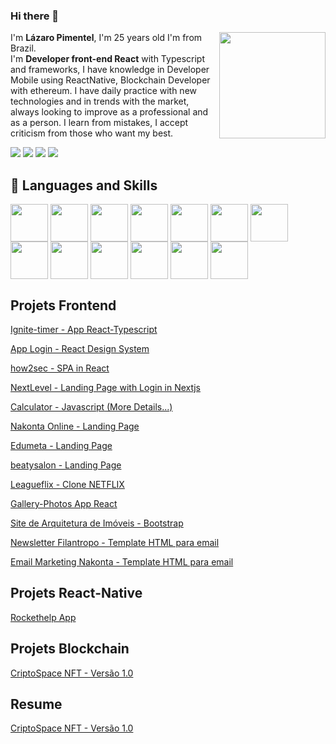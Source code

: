 
### Hi there 👋

<div>
 <p align = "left">
  <img height="170em" src= "https://github-readme-stats.vercel.app/api?username=Drlazinho&show_icons=true&theme=tokyonight" align = "right">
    I'm <strong>Lázaro Pimentel</strong>, I'm 25 years old I'm from Brazil. <br>
    I'm <strong>Developer front-end React</strong> with Typescript and frameworks, I have knowledge in Developer Mobile using ReactNative, Blockchain Developer with ethereum. I have daily practice with new technologies and in trends with the market, always looking to improve as a professional and as a person. I learn from mistakes, I accept criticism from those who want my best. 
    <br>
</p> 
 
</div>


<p align="left">
        
  <a href="mailto: lazbonfim@hotmail.com" target="_blank" alt="Gmail">
  <img src="https://img.shields.io/badge/Microsoft_Outlook-0078D4?style=for-the-badge&logo=microsoft-outlook&logoColor=white" /></a>

  <a href="mailto: lazbonfim1@gmail.com" target="_blank" alt="Gmail">
  <img src="https://img.shields.io/badge/Gmail-D14836?style=for-the-badge&logo=gmail&logoColor=white" /></a>

  <a href="https://www.linkedin.com/in/lazarobonfim/" target="_blank" alt="Linkedin">
  <img src="https://img.shields.io/badge/LinkedIn-0077B5?style=for-the-badge&logo=linkedin&logoColor=white" /></a>

  <a href="tel: +55 71 992938275" target="_blank" alt="WhatsApp">
  <img src="https://img.shields.io/badge/WhatsApp-25D366?style=for-the-badge&logo=whatsapp&logoColor=white"/></a>
</p>  
<h2>🚀 Languages and Skills </h2>
<div>
    <img src="https://cdn.jsdelivr.net/gh/devicons/devicon/icons/javascript/javascript-original.svg" align = "center" heigth="50" width="60">
     <img src="https://cdn.jsdelivr.net/gh/devicons/devicon/icons/typescript/typescript-original.svg" align = "center" heigth="50" width="60">
    <img src="https://cdn.jsdelivr.net/gh/devicons/devicon/icons/html5/html5-original.svg" align = "center" heigth="50" width="60">
    <img src="https://cdn.jsdelivr.net/gh/devicons/devicon/icons/css3/css3-original.svg" align = "center" heigth="50" width="60">
     <img src="https://cdn.jsdelivr.net/gh/devicons/devicon/icons/bootstrap/bootstrap-plain-wordmark.svg" align = "center" heigth="50" width="60">
 <!--   <img src="https://cdn.jsdelivr.net/gh/devicons/devicon/icons/kotlin/kotlin-original.svg" align = "center" heigth="50" width="60"> -->
    <img src="https://cdn.jsdelivr.net/gh/devicons/devicon/icons/android/android-original.svg" align = "center" heigth="50" width="60">
    <img src="https://cdn.jsdelivr.net/gh/devicons/devicon/icons/nodejs/nodejs-original.svg" align = "center" heigth="50" width="60">
    <img src="https://cdn.jsdelivr.net/gh/devicons/devicon/icons/react/react-original-wordmark.svg" align = "center" heigth="50" width="60">
    <img src="https://cdn.jsdelivr.net/gh/devicons/devicon/icons/sass/sass-original.svg" align = "center" heigth="50" width="60">
<!--     <img src="https://cdn.jsdelivr.net/gh/devicons/devicon/icons/docker/docker-plain-wordmark.svg" align = "center" heigth="50" width="60"> -->
<!--     <img src="https://cdn.jsdelivr.net/gh/devicons/devicon/icons/vuejs/vuejs-original-wordmark.svg" align = "center" heigth="50" width="60"/> -->
    <img src="https://cdn.jsdelivr.net/gh/devicons/devicon/icons/git/git-plain-wordmark.svg" align = "center" heigth="50" width="60"/>
      <img src="https://cdn.jsdelivr.net/gh/devicons/devicon/icons/solidity/solidity-original.svg" align = "center" heigth="50" width="60"/>
            <img src="https://cdn.jsdelivr.net/gh/devicons/devicon/icons/solidity/solidity-original.svg" align = "center" heigth="50" width="60"/>
    <img src="https://www.vectorlogo.zone/logos/sqlite/sqlite-ar21.svg" align = "center" heigth="50" width="60"/>
<!--     <img src="https://cdn.jsdelivr.net/gh/devicons/devicon/icons/mysql/mysql-original-wordmark.svg" align = "center" heigth="50" width="60">
  -->
</div>

<!-- ## Codes

[![Top Langs](https://github-readme-stats.vercel.app/api/top-langs/?username=Drlazinho&layout=compact)](https://github.com/anuraghazra/github-readme-stats)
-->
## Projets Frontend

<a href="https://github.com/Drlazinho/ignite-timer">Ignite-timer - App React-Typescript</a>

<a href="https://github.com/Drlazinho/react-design-system">App Login - React Design System</a>

<a href="https://how2sec.com.br/">how2sec - SPA in React</a>

<a href="https://plantoes.nextlevel.app.br/login">NextLevel - Landing Page with Login in Nextjs</a>

<a href="https://calculadora-gama-academy.vercel.app/">Calculator - Javascript</a><a href="https://github.com/Drlazinho/Calculadora-GamaAcademy"> (More Details...)</a>

<a href="http://nakonta.online/">Nakonta Online - Landing Page</a>

<a href="https://edumeta.netlify.app/">Edumeta - Landing Page</a>

<a href="https://drlazinho-beatysalon.netlify.app/">beatysalon - Landing Page</a>

<a href="https://leagueflix.netlify.app/">Leagueflix - Clone NETFLIX</a>

<a href="https://github.com/Drlazinho/gallery">Gallery-Photos App React</a>

<a href="https://dazzling-liskov-a5336a.netlify.app/">Site de Arquitetura de Imóveis - Bootstrap</a>

<a href="https://github.com/Drlazinho/mjml-newsletter-filantropo">Newsletter Filantropo -  Template HTML para email</a>

<a href="https://github.com/Drlazinho/email-nakonta">Email Marketing Nakonta -  Template HTML para email</a>

## Projets React-Native

<a href="https://github.com/Drlazinho/rockethelp/">Rockethelp App</a>

## Projets Blockchain

<a href="https://github.com/AldaMenezes/projeto_final#hardhat">CriptoSpace NFT - Versão 1.0
</a>


## Resume

<a href="https://github.com/AldaMenezes/projeto_final#hardhat">CriptoSpace NFT - Versão 1.0
</a>

<!--
    <img height="190em" src="https://github-readme-stats.vercel.app/api/top-langs/?username=Drlazinho&layout=compact">

**Drlazinho/Drlazinho** is a ✨ _special_ ✨ repository because its `README.md` (this file) appears on your GitHub profile.

Here are some ideas to get you started:

- 🔭 I’m currently working on ...
- 🌱 I’m currently learning ...
- 👯 I’m looking to collaborate on ...
- 🤔 I’m looking for help with ...
- 💬 Ask me about ...
- 📫 How to reach me: ...
- 😄 Pronouns: ...
- ⚡ Fun fact: ...
-->
